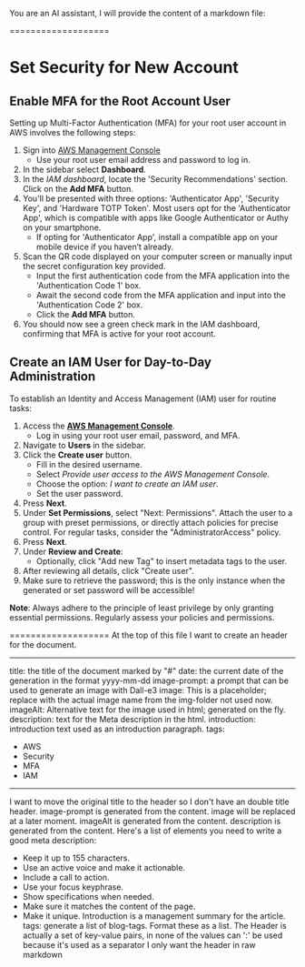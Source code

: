 You are an AI assistant,
I will provide the content of a markdown file:

===================
# Set Security for New Account

## Enable MFA for the Root Account User

Setting up Multi-Factor Authentication (MFA) for your root user account in AWS involves the following steps:

1. Sign into [AWS Management Console](https://console.aws.amazon.com/iamv2)
   - Use your root user email address and password to log in.
2. In the sidebar select **Dashboard**.
3. In the *IAM dashboard*, locate the 'Security Recommendations' section. Click on the **Add MFA** button.
4. You'll be presented with three options: 'Authenticator App', 'Security Key', and 'Hardware TOTP Token'. Most users opt for the 'Authenticator App', which is compatible with apps like Google Authenticator or Authy on your smartphone.
   - If opting for 'Authenticator App', install a compatible app on your mobile device if you haven’t already.
5. Scan the QR code displayed on your computer screen or manually input the secret configuration key provided.
   - Input the first authentication code from the MFA application into the 'Authentication Code 1' box.
   - Await the second code from the MFA application and input into the 'Authentication Code 2' box.
   - Click the **Add MFA** button.
6. You should now see a green check mark in the IAM dashboard, confirming that MFA is active for your root account.

## Create an IAM User for Day-to-Day Administration

To establish an Identity and Access Management (IAM) user for routine tasks:

1. Access the [**AWS Management Console**](https://console.aws.amazon.com/iamv2).
   - Log in using your root user email, password, and MFA.
2. Navigate to **Users** in the sidebar.
3. Click the **Create user** button.
   - Fill in the desired username.
   - Select *Provide user access to the AWS Management Console*.
   - Choose the option: *I want to create an IAM user*.
   - Set the user password.
4. Press **Next**.  
5. Under **Set Permissions**, select "Next: Permissions". Attach the user to a group with preset permissions, or directly attach policies for precise control. For regular tasks, consider the "AdministratorAccess" policy.
6. Press **Next**.
7. Under **Review and Create**:
   - Optionally, click "Add new Tag" to insert metadata tags to the user.
8. After reviewing all details, click "Create user".
9. Make sure to retrieve the password; this is the only instance when the generated or set password will be accessible!

**Note**: Always adhere to the principle of least privilege by only granting essential permissions. Regularly assess your policies and permissions.

===================
At the top of  this file I want to create an header for the document.

---
title: the title of the document marked by "#"
date: the current date of the generation in the format yyyy-mm-dd
image-prompt: a prompt that can be used to generate an image with Dall-e3
image: This is a placeholder; replace with the actual image name from the img-folder not used now.
imageAlt: Alternative text for the image used in html; generated on the fly.
description: text for the Meta description in the html.
introduction: introduction text used as an introduction paragraph.
tags:
  - AWS
  - Security
  - MFA
  - IAM
---
I want to move the original title to the header so I don't have an double title header.
image-prompt is generated from the content.
image will be replaced at a later moment.
imageAlt is generated from the content.
description is generated from the content.
Here's a list of elements you need to write a good meta description:
- Keep it up to 155 characters.
- Use an active voice and make it actionable.
- Include a call to action.
- Use your focus keyphrase.
- Show specifications when needed.
- Make sure it matches the content of the page.
- Make it unique.
Introduction is a management summary for the article.
tags: generate a list of blog-tags. Format these as a list.
The Header is actually a set of key-value pairs, in none of the values can ':' be used because it's used as a separator
I only want the header in raw markdown
